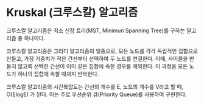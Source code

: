 # Kruskal (크루스칼) 알고리즘

크루스칼 알고리즘은 최소 신장 트리(MST, Minimun Spanning Tree)를 구하는 알고리즘 중 하나이다.

크루스칼 알고리즘은 그리디 알고리즘의 일종으로, 모든 노드를 각각 독립적인 집합으로 만들고, 가장 가중치가 작은 간선부터 선택하여 두 노드를 연결한다. 이때, 사이클을 만들지 않고록 선택한 간선이 이미 같은 집합에 속한 경우를 제외한다. 이 과정을 모든 노드가 하나의 집합에 속할 때까지 반복한다.

크루스칼 알고리즘의 시간복잡도는 간선의 개수를 E, 노드의 개수를 V라고 할 때, O(ElogE) 가 된다. 이는 주로 우선순위 큐(Priority Queue)를 사용하여 구현한다.
